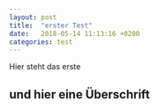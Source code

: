 ```yaml
---
layout: post
title:  "erster Test"
date:   2018-05-14 11:13:16 +0200
categories: test
---
```


Hier steht das erste 
## und hier eine Überschrift
